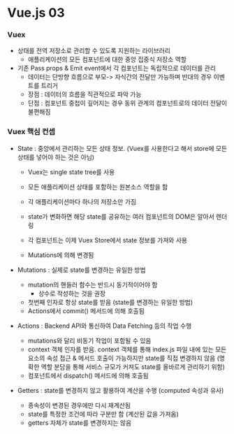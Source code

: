 # Vue.js 03

 

### Vuex

- 상태를 전역 저장소로 관리할 수 있도록 지원하는 라이브러리
  - 애플리케이션의 모든 컴포넌트에 대한 중앙 집중식 저장소 역할
- 기존 Pass props & Emit event에서 각 컴포넌트는 독립적으로 데이터를 관리
  - 데이터는 단방향 흐름으로 부모-> 자식간의 전달만 가능하며 반대의 경우 이벤트를 트리거
  - 장점 : 데이터의 흐름을 직관적으로 파악 가능
  - 단점 : 컴포넌트 중첩이 깊어지는 경우 동위 관계의 컴포넌트로의 데이터 전달이 불편해짐



### Vuex 핵심 컨셉

- State : 중앙에서 관리하는 모든 상태 정보.  (Vuex를 사용한다고 해서 store에 모든 상태를 넣어야 하는 것은 아님)

  - Vuex는 single state tree를 사용

  - 모든 애플리케이션 상태를 포함하는 원본소스 역할을 함

  - 각 애플리케이션마다 하나의 저장소만 가짐

  - state가 변화하면 해당 state를 공유하는 여러 컴포넌트의 DOM은 알아서 렌더링

  - 각 컴포넌트는 이제 Vuex Store에서 state 정보를 가져와 사용
  - Mutations에 의해 변경됨

- Mutations : 실제로 state를 변경하는 유일한 방법
  - mutation의 핸들러 함수는 반드시 동기적이어야 함
    - 상수로 작성하는 것을 권장
  - 첫번째 인자로 항상 state를 받음 (state를 변경하는 유일한 방법)
  - Actions에서 commit() 메서드에 의해 호출됨

- Actions : Backend API와 통신하여 Data Fetching 등의 작업 수행
  - mutations와 달리 비동기 작업이 포함될 수 있음
  - context 객체 인자를 받음. context 객체를 통해 index.js 파일 내에 있는 모든 요소의 속성 접근 & 메서드 호출이 가능하지만 state를 직접 변경하지 않음 (명확한 역할 분담을 통해 서비스 규모가 커져도 state를 올바르게 관리하기 위함)
  - 컴포넌트에서 dispatch() 메서드에 의해 호출됨
- Getters : state를 변경하지 않고 활용하여 계산을 수행 (computed 속성과 유사)
  - 종속성이 변경된 경우에만 다시 재계산됨
  - state를 특정한 조건에 따라 구분만 함 (계산된 값을 가져옴)
  - getters 자체가 state를 변경하지는 않음



